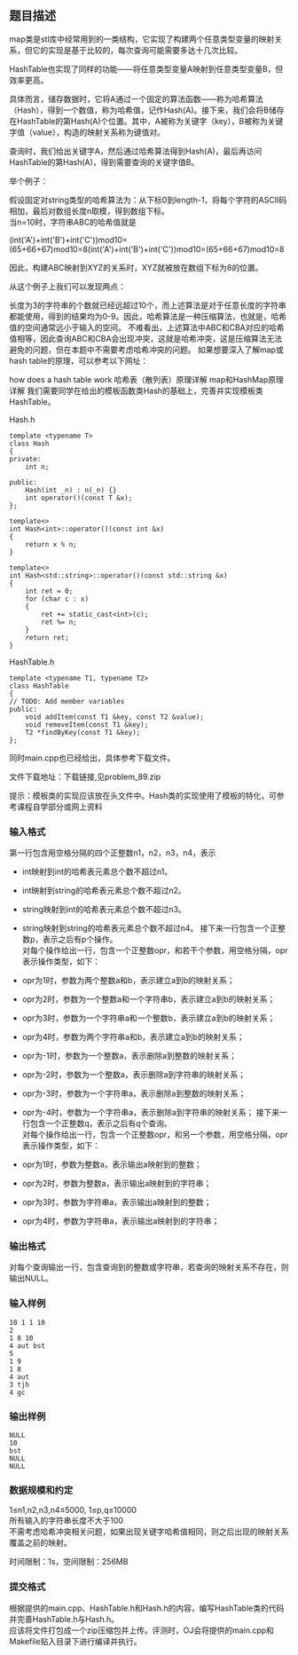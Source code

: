 ## 题目描述
map类是stl库中经常用到的一类结构，它实现了构建两个任意类型变量的映射关系，但它的实现是基于比较的，每次查询可能需要多达十几次比较。

HashTable也实现了同样的功能——将任意类型变量A映射到任意类型变量B，但效率更高。

具体而言，储存数据时，它将A通过一个固定的算法函数——称为哈希算法（Hash），得到一个数值，称为哈希值，记作Hash(A)。接下来，我们会将B储存在HashTable的第Hash(A)个位置。其中，A被称为关键字（key），B被称为关键字值（value），构造的映射关系称为键值对。

查询时，我们给出关键字A，然后通过哈希算法得到Hash(A)，最后再访问HashTable的第Hash(A)，得到需要查询的关键字值B。

举个例子：

假设固定对string类型的哈希算法为：从下标0到length-1，将每个字符的ASCII码相加，最后对数组长度n取模，得到数组下标。  
当n=10时，字符串ABC的哈希值就是

(int('A')+int('B')+int('C'))mod10=(65+66+67)mod10=8(int('A')+int('B')+int('C'))mod10=(65+66+67)mod10=8

因此，构建ABC映射到XYZ的关系时，XYZ就被放在数组下标为8的位置。

从这个例子上我们可以发现两点：

长度为3的字符串的个数就已经远超过10个，而上述算法是对于任意长度的字符串都能使用，得到的结果均为0-9。因此，哈希算法是一种压缩算法，也就是，哈希值的空间通常远小于输入的空间。
不难看出，上述算法中ABC和CBA对应的哈希值相等，因此查询ABC和CBA会出现冲突，这就是哈希冲突，这是压缩算法无法避免的问题，但在本题中不需要考虑哈希冲突的问题。
如果想要深入了解map或hash table的原理，可以参考以下网址：

how does a hash table work
哈希表（散列表）原理详解
map和HashMap原理详解
我们需要同学在给出的模板函数类Hash的基础上，完善并实现模板类HashTable。

Hash.h
```
template <typename T>
class Hash
{
private:
    int n;

public:
    Hash(int _n) : n(_n) {}
    int operator()(const T &x);
};

template<>
int Hash<int>::operator()(const int &x)
{
    return x % n;
}

template<>
int Hash<std::string>::operator()(const std::string &x)
{
    int ret = 0;
    for (char c : x)
    {
        ret += static_cast<int>(c);
        ret %= n;
    }
    return ret;
}
```
HashTable.h
```
template <typename T1, typename T2>
class HashTable
{
// TODO: Add member variables
public:
    void addItem(const T1 &key, const T2 &value);
    void removeItem(const T1 &key);
    T2 *findByKey(const T1 &key);
};
```
同时main.cpp也已经给出，具体参考下载文件。

文件下载地址：下载链接,见problem_89.zip

提示：模板类的实现应该放在头文件中。Hash类的实现使用了模板的特化，可参考课程自学部分或网上资料

### 输入格式
第一行包含用空格分隔的四个正整数n1，n2，n3，n4，表示

* int映射到int的哈希表元素总个数不超过n1。
* int映射到string的哈希表元素总个数不超过n2。
* string映射到int的哈希表元素总个数不超过n3。
* string映射到string的哈希表元素总个数不超过n4。
接下来一行包含一个正整数p，表示之后有p个操作。  
对每个操作给出一行，包含一个正整数opr，和若干个参数，用空格分隔，opr表示操作类型，如下：

* opr为1时，参数为两个整数a和b，表示建立a到b的映射关系；
* opr为2时，参数为一个整数a和一个字符串b，表示建立a到b的映射关系；
* opr为3时，参数为一个字符串a和一个整数b，表示建立a到b的映射关系；
* opr为4时，参数为两个字符串a和b，表示建立a到b的映射关系；
* opr为-1时，参数为一个整数a，表示删除a到整数的映射关系；
* opr为-2时，参数为一个整数a，表示删除a到字符串的映射关系；
* opr为-3时，参数为一个字符串a，表示删除a到整数的映射关系；
* opr为-4时，参数为一个字符串a，表示删除a到字符串的映射关系；
接下来一行包含一个正整数q，表示之后有q个查询。  
对每个操作给出一行，包含一个正整数opr，和另一个参数，用空格分隔，opr表示操作类型，如下：

* opr为1时，参数为整数a，表示输出a映射到的整数；
* opr为2时，参数为整数a，表示输出a映射到的字符串；
* opr为3时，参数为字符串a，表示输出a映射到的整数；
* opr为4时，参数为字符串a，表示输出a映射到的字符串；
### 输出格式
对每个查询输出一行，包含查询到的整数或字符串，若查询的映射关系不存在，则输出NULL。

### 输入样例
```
10 1 1 10
2
1 8 10
4 aut bst
5
1 9
1 8
4 aut
3 tjh
4 gc
```
### 输出样例
```
NULL
10
bst
NULL
NULL
```
### 数据规模和约定
1≤n1,n2,n3,n4≤5000, 1≤p,q≤10000  
所有输入的字符串长度不大于100    
不需考虑哈希冲突相关问题，如果出现关键字哈希值相同，则之后出现的映射关系覆盖之前的映射。

时间限制：1s，空间限制：256MB

### 提交格式
根据提供的main.cpp、HashTable.h和Hash.h的内容，编写HashTable类的代码并完善HashTable.h与Hash.h。  
应该将文件打包成一个zip压缩包并上传。评测时，OJ会将提供的main.cpp和Makefile贴入目录下进行编译并执行。

